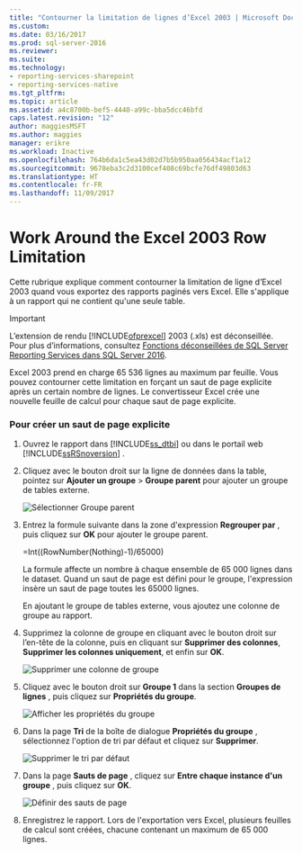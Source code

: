 ```yaml
---
title: "Contourner la limitation de lignes d’Excel 2003 | Microsoft Docs"
ms.custom: 
ms.date: 03/16/2017
ms.prod: sql-server-2016
ms.reviewer: 
ms.suite: 
ms.technology:
- reporting-services-sharepoint
- reporting-services-native
ms.tgt_pltfrm: 
ms.topic: article
ms.assetid: a4c8700b-bef5-4440-a99c-bba5dcc46bfd
caps.latest.revision: "12"
author: maggiesMSFT
ms.author: maggies
manager: erikre
ms.workload: Inactive
ms.openlocfilehash: 764b6da1c5ea43d02d7b5b950aa056434acf1a12
ms.sourcegitcommit: 9678eba3c2d3100cef408c69bcfe76df49803d63
ms.translationtype: HT
ms.contentlocale: fr-FR
ms.lasthandoff: 11/09/2017
---
```

# <a name="work-around-the-excel-2003-row-limitation"></a>Work Around the Excel 2003 Row Limitation
  Cette rubrique explique comment contourner la limitation de ligne d’Excel 2003 quand vous exportez des rapports paginés vers Excel. Elle s'applique à un rapport qui ne contient qu'une seule table.  
  
> [!IMPORTANT]  
>  L’extension de rendu [!INCLUDE[ofprexcel](../../includes/ofprexcel-md.md)] 2003 (.xls) est déconseillée. Pour plus d’informations, consultez [Fonctions déconseillées de SQL Server Reporting Services dans SQL Server 2016](../../reporting-services/deprecated-features-in-sql-server-reporting-services-ssrs.md).  
  
 Excel 2003 prend en charge 65 536 lignes au maximum par feuille. Vous pouvez contourner cette limitation en forçant un saut de page explicite après un certain nombre de lignes. Le convertisseur Excel crée une nouvelle feuille de calcul pour chaque saut de page explicite.  
  
### <a name="to-create-an-explicit-page-break"></a>Pour créer un saut de page explicite  
  
1.  Ouvrez le rapport dans [!INCLUDE[ss_dtbi](../../includes/ss-dtbi-md.md)] ou dans le portail web [!INCLUDE[ssRSnoversion](../../includes/ssrsnoversion-md.md)] .  
  
2.  Cliquez avec le bouton droit sur la ligne de données dans la table, pointez sur **Ajouter un groupe** > **Groupe parent** pour ajouter un groupe de tables externe.  
  
     ![Sélectionner Groupe parent](../../reporting-services/report-builder/media/datarow-selectparentgroup.png "Sélectionner Groupe parent")  
  
3.  Entrez la formule suivante dans la zone d'expression **Regrouper par** , puis cliquez sur **OK** pour ajouter le groupe parent.  
  
     =Int((RowNumber(Nothing)-1)/65000)  
  
     La formule affecte un nombre à chaque ensemble de 65 000 lignes dans le dataset. Quand un saut de page est défini pour le groupe, l'expression insère un saut de page toutes les 65000 lignes.  
  
     En ajoutant le groupe de tables externe, vous ajoutez une colonne de groupe au rapport.  
  
4.  Supprimez la colonne de groupe en cliquant avec le bouton droit sur l’en-tête de la colonne, puis en cliquant sur **Supprimer des colonnes**, **Supprimer les colonnes uniquement**, et enfin sur **OK**.  
  
     ![Supprimer une colonne de groupe](../../reporting-services/report-builder/media/groupcolumn-delete-updated.png "Supprimer une colonne de groupe")  
  
5.  Cliquez avec le bouton droit sur **Groupe 1** dans la section **Groupes de lignes** , puis cliquez sur **Propriétés du groupe**.  
  
     ![Afficher les propriétés du groupe](../../reporting-services/report-builder/media/groupproperties-updated.png "Afficher les propriétés de groupe")  
  
6.  Dans la page **Tri** de la boîte de dialogue **Propriétés du groupe** , sélectionnez l'option de tri par défaut et cliquez sur **Supprimer**.  
  
     ![Supprimer le tri par défaut](../../reporting-services/report-builder/media/groupproperties-sorting-updated.png "Supprimer le tri par défaut")  
  
7.  Dans la page **Sauts de page** , cliquez sur **Entre chaque instance d'un groupe** , puis cliquez sur **OK**.  
  
     ![Définir des sauts de page](../../reporting-services/report-builder/media/groupproperties-pagebreaks-updated.png "Définir des sauts de page")  
  
8.  Enregistrez le rapport. Lors de l'exportation vers Excel, plusieurs feuilles de calcul sont créées, chacune contenant un maximum de 65 000 lignes.  
  
  
